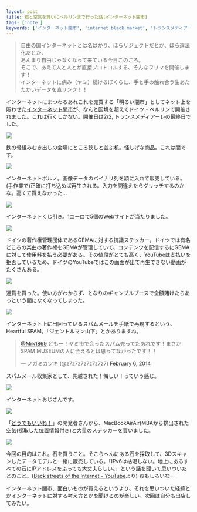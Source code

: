 ```yaml
---
layout: post
title: 石と空気を買いにベルリンまで行った話[インターネット闇市]
tags: ['note']
keywords: ['インターネット闇市', 'internet black market', 'トランスメディアーレ', 'ベルリン']
---
```


> 自由の国インターネットとは名ばかり、ほらリジェクトだとか、ほら違法化だとか、<br/>
> あんまり自由じゃなくなって来ている今日このごろ。<br/>
> そこで、あえて人と人とが直接プロトコルする、そんなフリマを開催します！<br/>
> インターネットに病み（ヤミ）続けるぼくらに、手と手の触れ合う生あたたかいデータを直リンク！！

インターネットにまつわるあれこれを売買する「明るい闇市」としてネット上を賑わせた[インターネット闇市](http://idpw.org/fest/blackmarket/)が、なんと国境を超えてドイツ・ベルリンで開催されました。これは行くしかない。開催日は2/2, トランスメディアーレの最終日でした。

<img src="/img/blog_black01.jpg" class="image-on-frame" />

鉄の骨組みむき出しの会場にところ狭しと並ぶ机。怪しげな商品。これは闇です。

<img src="/img/blog_black02.jpg" class="image-on-frame" />

インターネットポルノ。画像データのバイナリ列を額に入れて販売している。(手作業で)正確に打ち込めば再生される。入力を間違えたらグリッチするのかな。高くて買えなかった...

<img src="/img/blog_black03.jpg" class="image-on-frame" />

インターネットくじ引き。1ユーロで5個のWebサイトが当たりました。

<img src="/img/blog_black04.jpg" class="image-on-frame" />

ドイツの著作権管理団体であるGEMAに対する抗議ステッカー。ドイツでは有名どころの楽曲の著作権をGEMAが管理していて、コンテンツを配信するにGEMAに対して使用料を払う必要がある。その値段がとても高く、YouTubeは支払いを拒否しているため、ドイツのYouTubeではこの画面が出て再生できない動画がたくさんある。

<img src="/img/blog_black05.jpg" class="image-on-frame" />

通貨を買った。使い方がわからず、となりのギャンブルブースで全額賭けたらあっという間になくなってしまった。

<img src="/img/blog_black06.jpg" class="image-on-frame" />

インターネット上に出回っているスパムメールを手紙で再現するという、Heartful SPAM。「ジェントルマン山下」とかありますね。

<blockquote class="twitter-tweet" data-conversation="none" lang="en"><p><a href="https://twitter.com/Mrk1869">@Mrk1869</a> どもー！ヤミ市で会ったスパム売ってたあれです！まさかSPAM MUSEUMの人に会えるとは思ってなかったです！！</p>&mdash; ノガミカツキ (@z7z7z7z7z7z7z7) <a href="https://twitter.com/z7z7z7z7z7z7z7/statuses/431362233981874176">February 6, 2014</a></blockquote>
<script async src="//platform.twitter.com/widgets.js" charset="utf-8"></script>

スパムメール収集家として、先越された！悔しい！っていう感じ。

<img src="/img/blog_black07.jpg" class="image-on-frame" />

インターネットおじさんです。

<img src="/img/blog_black08.jpg" class="image-on-frame" />

「[どうでもいいね！](http://idpw.org/porto/w/000001/)」の開発者さんから、MacBookAirAir(MBAから排出された空気(採取した位置情報付き)と大量のステッカーを買いました。

<img src="/img/blog_black09.jpg" class="image-on-frame" />

今回の目的はこれ。石を買うこと。そこらへんにある石を採取して、3Dスキャンしたデータモデルと一緒に販売している。「IPv6は枯渇しない。地上にあるすべての石にIPアドレスをふっても大丈夫らしい。」という話を聞いて思いついたとのこと。([Back streets of the Internet - YouTube](https://www.youtube.com/watch?v=mjWJsE7B1cs#t=290)より) おもしろいなー

インターネット闇市、面白いものが買えるというより、それを思いついた経緯とかインターネットに対する考え方とかを聞けるのが楽しい。次回は自分も出店してみたい。
